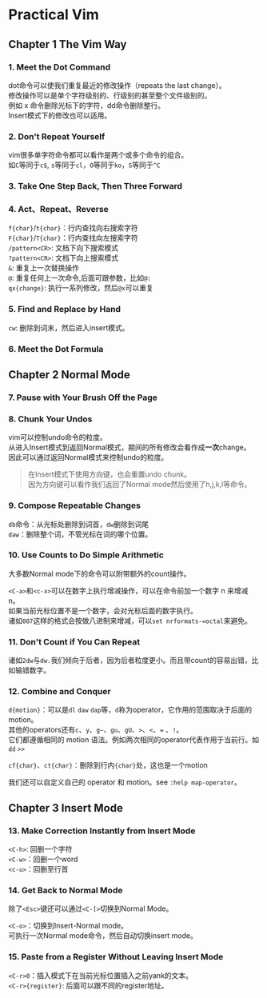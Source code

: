 # Practical Vim
## Chapter 1 The Vim Way
### 1. Meet the Dot Command
dot命令可以使我们重复最近的修改操作（repeats the last change）。       
修改操作可以是单个字符级别的、行级别的甚至整个文件级别的。        
例如 x 命令删除光标下的字符，dd命令删除整行。       
Insert模式下的修改也可以适用。       

### 2. Don't Repeat Yourself
vim很多单字符命令都可以看作是两个或多个命令的组合。       
如`C`等同于`c$`, `s`等同于`cl`，`O`等同于`ko`，`S`等同于`^C`       

### 3. Take One Step Back, Then Three Forward

### 4. Act、Repeat、Reverse
`f{char}`/`t{char}`：行内查找向右搜索字符       
`F{char}`/`T{char}`：行内查找向左搜索字符       
`/pattern<CR>`: 文档下向下搜索模式       
`?pattern<CR>`: 文档下向上搜索模式       
`&`: 重复上一次替换操作       
`@`: 重复任何上一次命令,后面可跟参数，比如`@:`       
`qx{change}`: 执行一系列修改，然后`@x`可以重复       

### 5. Find and Replace by Hand
`cw`: 删除到词末，然后进入insert模式。       
### 6. Meet the Dot Formula
## Chapter 2 Normal Mode
### 7. Pause with Your Brush Off the Page
### 8. Chunk Your Undos
vim可以控制undo命令的粒度。       
从进入Insert模式到返回Normal模式，期间的所有修改会看作成**一次**change。       
因此可以通过返回Normal模式来控制undo的粒度。       
> 在Insert模式下使用方向键，也会重置undo chunk。       
> 因为方向键可以看作我们返回了Normal mode然后使用了h,j,k,l等命令。       

### 9. Compose Repeatable Changes
`db`命令：从光标处删除到词首，`dw`删除到词尾       
`daw`：删除整个词，不管光标在词的哪个位置。       
### 10. Use Counts to Do Simple Arithmetic
大多数Normal mode下的命令可以附带额外的count操作。       
         
`<C-a>`和`<c-x>`可以在数字上执行增减操作，可以在命令前加一个数字 n 来增减 n。       
如果当前光标位置不是一个数字，会对光标后面的数字执行。       
诸如`007`这样的格式会按做八进制来增减，可以`set nrformats-=octal`来避免。       
### 11. Don't Count if You Can Repeat
诸如`2dw`与`dw.`我们倾向于后者，因为后者粒度更小。而且带count的容易出错，比如输错数字。       
### 12. Combine and Conquer
`d{motion}`：可以是`dl` `daw` `dap`等，`d`称为operator，它作用的范围取决于后面的motion。       
其他的operators还有`c`、`y`、`g~`、`gu`、`gU`、`>`、`<`、`=` 、`!`。       
它们都遵循相同的 motion 语法。例如两次相同的operator代表作用于当前行。如`dd` `>>`       
       
`cf{char}`、`ct{char}`：删除到行内`{char}`处，这也是一个motion       
       
我们还可以自定义自己的 operator 和 motion。see `:help map-operator`。       

## Chapter 3 Insert Mode
### 13. Make Correction Instantly from Insert Mode
`<C-h>`: 回删一个字符       
`<C-w>`：回删一个word       
`<c-u>`：回删至行首       
### 14. Get Back to Normal Mode       
除了`<Esc>`键还可以通过`<C-[>`切换到Normal Mode。       
       
`<C-o>`：切换到Insert-Normal mode。       
可执行一次Normal mode命令，然后自动切换insert mode。       
### 15. Paste from a Register Without Leaving Insert Mode
`<C-r>0`：插入模式下在当前光标位置插入之前yank的文本。       
`<C-r>{register}`: 后面可以跟不同的register地址。       



